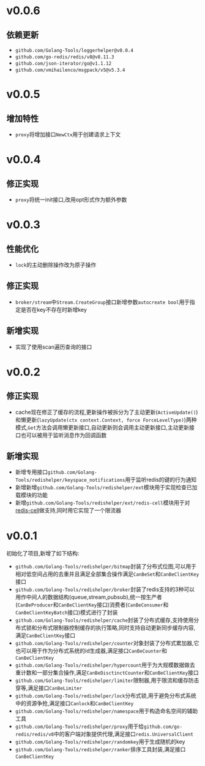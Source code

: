 # v0.0.6

## 依赖更新

+ `github.com/Golang-Tools/loggerhelper@v0.0.4`
+ `github.com/go-redis/redis/v8@v8.11.3`
+ `github.com/json-iterator/go@v1.1.12`
+ `github.com/vmihailenco/msgpack/v5@v5.3.4`

# v0.0.5

## 增加特性

+ `proxy`将增加接口`NewCtx`用于创建请求上下文

# v0.0.4

## 修正实现

+ `proxy`将统一init接口,改用opt形式作为额外参数

# v0.0.3

## 性能优化

+ `lock`的主动删除操作改为原子操作

## 修正实现

+ `broker/stream`中`Stream.CreateGroup`接口新增参数`autocreate bool`用于指定是否在key不存在时新增key

## 新增实现

+ 实现了使用scan遍历查询的接口

# v0.0.2

## 修正实现

+ cache现在修正了缓存的流程,更新操作被拆分为了主动更新(`ActiveUpdate()`)和懒更新(`lazyUpdate(ctx context.Context, force ForceLevelType)`)两种模式,`Get`方法会调用懒更新接口,自动更新则会调用主动更新接口,主动更新接口也可以被用于监听消息作为回调函数

## 新增实现

+ 新增专用接口`github.com/Golang-Tools/redishelper/keyspace_notifications`用于监听redis的键的行为通知
+ 新增新增`github.com/Golang-Tools/redishelper/ext`模块用于实现检查已加载模块的功能
+ 新增`github.com/Golang-Tools/redishelper/ext/redis-cell`模块用于对[redis-cell](https://github.com/brandur/redis-cell)做支持,同时用它实现了一个限流器

# v0.0.1

初始化了项目,新增了如下结构:

+ `github.com/Golang-Tools/redishelper/bitmap`封装了分布式位图,可以用于相对低空间占用的去重并且满足全部集合操作满足`CanBeSet`和`CanBeClientKey`接口
+ `github.com/Golang-Tools/redishelper/broker`封装了redis支持的3种可以用作中间人的数据结构(queue,stream,pubsub),统一按生产者(`CanBeProducer`和`CanBeClientKey`接口)消费者(`CanBeConsumer`和`CanBeClientKeyBatch`接口)模式进行了封装
+ `github.com/Golang-Tools/redishelper/cache`封装了分布式缓存,支持使用分布式锁和分布式限制器控制缓存的执行策略,同时支持自动更新同步缓存内容,满足`CanBeClientKey`接口
+ `github.com/Golang-Tools/redishelper/counter`对象封装了分布式累加器,它也可以用于作为分布式系统的id生成器,满足接口`CanBeCounter`和`CanBeClientKey`
+ `github.com/Golang-Tools/redishelper/hypercount`用于为大规模数据做去重计数和一部分集合操作,满足`CanBeDisctinctCounter`和`CanBeClientKey`接口
+ `github.com/Golang-Tools/redishelper/limiter`限制器,用于限流和缓存防击穿等,满足接口`CanBeLimiter`
+ `github.com/Golang-Tools/redishelper/lock`分布式锁,用于避免分布式系统中的资源争抢,满足接口`Canlock`和`CanBeClientKey`
+ `github.com/Golang-Tools/redishelper/namespace`用于构造命名空间的辅助工具
+ `github.com/Golang-Tools/redishelper/proxy`用于给`github.com/go-redis/redis/v8`中的客户端对象提供代理,满足接口`redis.UniversalClient`
+ `github.com/Golang-Tools/redishelper/randomkey`用于生成随机的key
+ `github.com/Golang-Tools/redishelper/ranker`排序工具封装,满足接口`CanBeClientKey`
